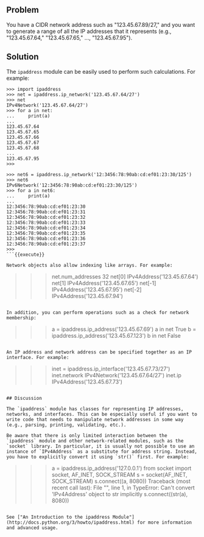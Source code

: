 ## Problem

You have a CIDR network address such as "123.45.67.89/27," and you want to generate a range of all the IP addresses that it represents (e.g., "123.45.67.64," "123.45.67.65," …​, "123.45.67.95").

## Solution

The `ipaddress` module can be easily used to perform such calculations. For example:

```
>>> import ipaddress
>>> net = ipaddress.ip_network('123.45.67.64/27')
>>> net
IPv4Network('123.45.67.64/27')
>>> for a in net:
...     print(a)
...
123.45.67.64
123.45.67.65
123.45.67.66
123.45.67.67
123.45.67.68
...
123.45.67.95
>>>

>>> net6 = ipaddress.ip_network('12:3456:78:90ab:cd:ef01:23:30/125')
>>> net6
IPv6Network('12:3456:78:90ab:cd:ef01:23:30/125')
>>> for a in net6:
...     print(a)
...
12:3456:78:90ab:cd:ef01:23:30
12:3456:78:90ab:cd:ef01:23:31
12:3456:78:90ab:cd:ef01:23:32
12:3456:78:90ab:cd:ef01:23:33
12:3456:78:90ab:cd:ef01:23:34
12:3456:78:90ab:cd:ef01:23:35
12:3456:78:90ab:cd:ef01:23:36
12:3456:78:90ab:cd:ef01:23:37
>>>
```{{execute}}

Network objects also allow indexing like arrays. For example:

```
>>> net.num_addresses
32
>>> net[0]
IPv4Address('123.45.67.64')
>>> net[1]
IPv4Address('123.45.67.65')
>>> net[-1]
IPv4Address('123.45.67.95')
>>> net[-2]
IPv4Address('123.45.67.94')
>>>
```{{execute}}

In addition, you can perform operations such as a check for network membership:

```
>>> a = ipaddress.ip_address('123.45.67.69')
>>> a in net
True
>>> b = ipaddress.ip_address('123.45.67.123')
>>> b in net
False
>>>
```{{execute}}

An IP address and network address can be specified together as an IP interface. For example:

```
>>> inet = ipaddress.ip_interface('123.45.67.73/27')
>>> inet.network
IPv4Network('123.45.67.64/27')
>>> inet.ip
IPv4Address('123.45.67.73')
>>>
```{{execute}}

## Discussion

The `ipaddress` module has classes for representing IP addresses, networks, and interfaces. This can be especially useful if you want to write code that needs to manipulate network addresses in some way (e.g., parsing, printing, validating, etc.).

Be aware that there is only limited interaction between the `ipaddress` module and other network-related modules, such as the `socket` library. In particular, it is usually not possible to use an instance of `IPv4Address` as a substitute for address string. Instead, you have to explicitly convert it using `str()` first. For example:

```
>>> a = ipaddress.ip_address('127.0.0.1')
>>> from socket import socket, AF_INET, SOCK_STREAM
>>> s = socket(AF_INET, SOCK_STREAM)
>>> s.connect((a, 8080))
Traceback (most recent call last):
  File "<stdin>", line 1, in <module>
TypeError: Can't convert 'IPv4Address' object to str implicitly
>>> s.connect((str(a), 8080))
>>>
```{{execute}}

See ["An Introduction to the ipaddress Module"](http://docs.python.org/3/howto/ipaddress.html) for more information and advanced usage.
